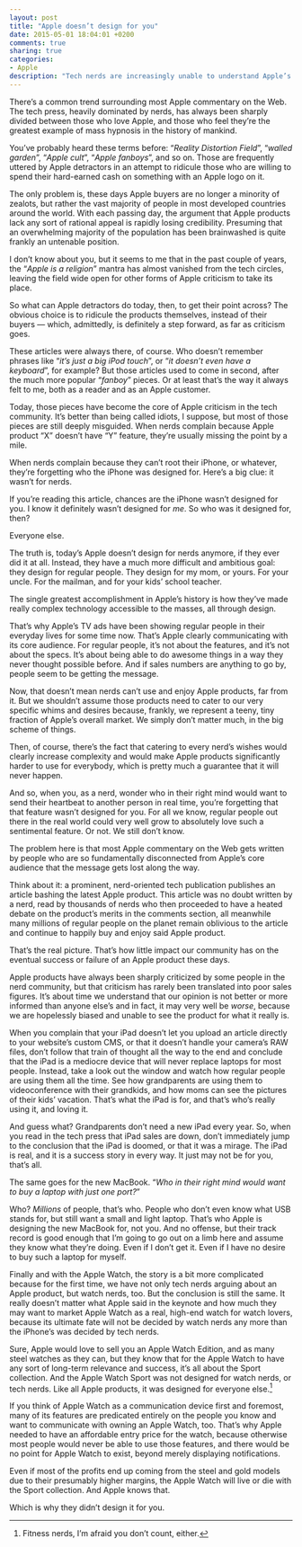 ```yaml
---
layout: post
title: "Apple doesn’t design for you"
date: 2015-05-01 18:04:01 +0200
comments: true
sharing: true
categories: 
- Apple
description: "Tech nerds are increasingly unable to understand Apple’s products and design decisions, because they’re no longer Apple’s core audience."
---
```


There’s a common trend surrounding most Apple commentary on the Web. The tech press, heavily dominated by nerds, has always been sharply divided between those who love Apple, and those who feel they’re the greatest example of mass hypnosis in the history of mankind.

You’ve probably heard these terms before: “_Reality Distortion Field_”, “_walled garden_”, “_Apple cult_”, “_Apple fanboys_”, and so on. Those are frequently uttered by Apple detractors in an attempt to ridicule those who are willing to spend their hard-earned cash on something with an Apple logo on it.

The only problem is, these days Apple buyers are no longer a minority of zealots, but rather the vast majority of people in most developed countries around the world. With each passing day, the argument that Apple products lack any sort of rational appeal is rapidly losing credibility. Presuming that an overwhelming majority of the population has been brainwashed is quite frankly an untenable position.

I don’t know about you, but it seems to me that in the past couple of years, the “_Apple is a religion_” mantra has almost vanished from the tech circles, leaving the field wide open for other forms of Apple criticism to take its place. 

So what can Apple detractors do today, then, to get their point across? The obvious choice is to ridicule the products themselves, instead of their buyers — which, admittedly, is definitely a step forward, as far as criticism goes. 

These articles were always there, of course. Who doesn’t remember phrases like “_it’s just a big iPod touch_”, or “_it doesn’t even have a keyboard_”, for example? But those articles used to come in second, after the much more popular “_fanboy_” pieces. Or at least that’s the way it always felt to me, both as a reader and as an Apple customer.

Today, those pieces have become the core of Apple criticism in the tech community. It’s better than being called idiots, I suppose, but most of those pieces are still deeply misguided. When nerds complain because Apple product “X” doesn’t have “Y” feature, they’re usually missing the point by a mile.

When nerds complain because they can’t root their iPhone, or whatever, they’re forgetting who the iPhone was designed for. Here’s a big clue: it wasn’t for nerds.

If you’re reading this article, chances are the iPhone wasn’t designed for you. I know it definitely wasn’t designed for _me_. So who was it designed for, then?

Everyone else.

The truth is, today’s Apple doesn’t design for nerds anymore, if they ever did it at all. Instead, they have a much more difficult and ambitious goal: they design for regular people. They design for my mom, or yours. For your uncle. For the mailman, and for your kids’ school teacher.

The single greatest accomplishment in Apple’s history is how they’ve made really complex technology accessible to the masses, all through design.

That’s why Apple’s TV ads have been showing regular people in their everyday lives for some time now. That’s Apple clearly communicating with its core audience. For regular people, it’s not about the features, and it’s not about the specs. It’s about being able to do awesome things in a way they never thought possible before. And if sales numbers are anything to go by, people seem to be getting the message.

Now, that doesn’t mean nerds can’t use and enjoy Apple products, far from it. But we shouldn’t assume those products need to cater to our very specific whims and desires because, frankly, we represent a teeny, tiny fraction of Apple’s overall market. We simply don’t matter much, in the big scheme of things.

Then, of course, there’s the fact that catering to every nerd’s wishes would clearly increase complexity and would make Apple products significantly harder to use for everybody, which is pretty much a guarantee that it will never happen.

And so, when you, as a nerd, wonder who in their right mind would want to send their heartbeat to another person in real time, you’re forgetting that that feature wasn’t designed for you. For all we know, regular people out there in the real world could very well grow to absolutely love such a sentimental feature. Or not. We still don’t know.

The problem here is that most Apple commentary on the Web gets written by people who are so fundamentally disconnected from Apple’s core audience that the message gets lost along the way.

Think about it: a prominent, nerd-oriented tech publication publishes an article bashing the latest Apple product. This article was no doubt written by a nerd, read by thousands of nerds who then proceeded to have a heated debate on the product’s merits in the comments section, all meanwhile many millions of regular people on the planet remain oblivious to the article and continue to happily buy and enjoy said Apple product.

That’s the real picture. That’s how little impact our community has on the eventual success or failure of an Apple product these days.

Apple products have always been sharply criticized by some people in the nerd community, but that criticism has rarely been translated into poor sales figures. It’s about time we understand that our opinion is not better or more informed than anyone else’s and in fact, it may very well be _worse_, because we are hopelessly biased and unable to see the product for what it really is.

When you complain that your iPad doesn’t let you upload an article directly to your website’s custom CMS, or that it doesn’t handle your camera’s RAW files, don’t follow that train of thought all the way to the end and conclude that the iPad is a mediocre device that will never replace laptops for most people. Instead, take a look out the window and watch how regular people are using them all the time. See how grandparents are using them to videoconference with their grandkids, and how moms can see the pictures of their kids’ vacation. That’s what the iPad is for, and that’s who’s really using it, and loving it.

And guess what? Grandparents don’t need a new iPad every year. So, when you read in the tech press that iPad sales are down, don’t immediately jump to the conclusion that the iPad is doomed, or that it was a mirage. The iPad is real, and it is a success story in every way. It just may not be for you, that’s all.

The same goes for the new MacBook. “_Who in their right mind would want to buy a laptop with just one port?_”

Who? _Millions_ of people, that’s who. People who don’t even know what USB stands for, but still want a small and light laptop. That’s who Apple is designing the new MacBook for, not you. And no offense, but their track record is good enough that I’m going to go out on a limb here and assume they know what they’re doing. Even if I don’t get it. Even if I have no desire to buy such a laptop for myself.

Finally and with the Apple Watch, the story is a bit more complicated because for the first time, we have not only tech nerds arguing about an Apple product, but watch nerds, too. But the conclusion is still the same. It really doesn’t matter what Apple said in the keynote and how much they may want to market Apple Watch as a real, high-end watch for watch lovers, because its ultimate fate will not be decided by watch nerds any more than the iPhone’s was decided by tech nerds.

Sure, Apple would love to sell you an Apple Watch Edition, and as many steel watches as they can, but they know that for the Apple Watch to have any sort of long-term relevance and success, it’s all about the Sport collection. And the Apple Watch Sport was not designed for watch nerds, or tech nerds. Like all Apple products, it was designed for everyone else.[^Design1]

[^Design1]: Fitness nerds, I’m afraid you don’t count, either.

If you think of Apple Watch as a communication device first and foremost, many of its features are predicated entirely on the people you know and want to communicate with owning an Apple Watch, too. That’s why Apple needed to have an affordable entry price for the watch, because otherwise most people would never be able to use those features, and there would be no point for Apple Watch to exist, beyond merely displaying notifications.

Even if most of the profits end up coming from the steel and gold models due to their presumably higher margins, the Apple Watch will live or die with the Sport collection. And Apple knows that.

Which is why they didn’t design it for you.